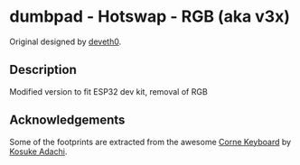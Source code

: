 # dumbpad - Hotswap - RGB (aka v3x)

Original designed by [deveth0](https://www.github.com/deveth0).

## Description

Modified version to fit ESP32 dev kit, removal of RGB

## Acknowledgements

Some of the footprints are extracted from the awesome [Corne Keyboard](https://github.com/foostan/crkbd) by [Kosuke Adachi](https://github.com/foostan).
